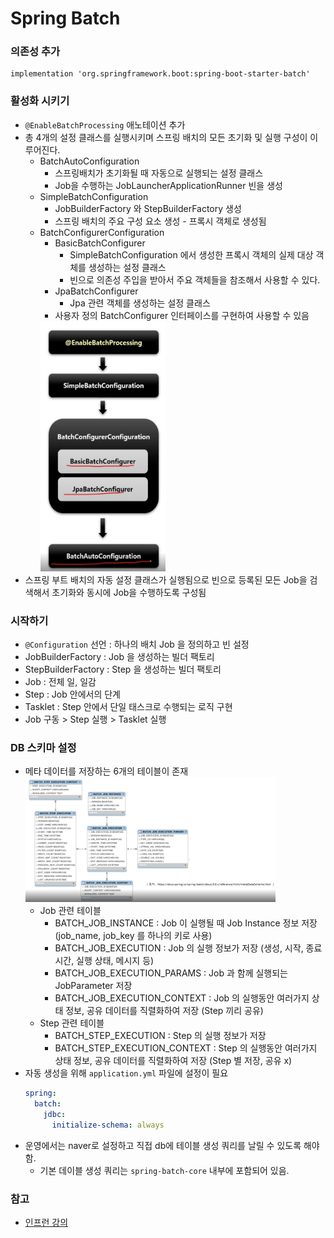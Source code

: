 # Spring Batch
### 의존성 추가
```
implementation 'org.springframework.boot:spring-boot-starter-batch'
```
### 활성화 시키기
- ```@EnableBatchProcessing``` 애노테이션 추가
- 총 4개의 설정 클래스를 실행시키며 스프링 배치의 모든 초기화 및 실행 구성이 이루어진다.
  - BatchAutoConfiguration
    - 스프링배치가 초기화될 때 자동으로 실행되는 설정 클래스
    - Job을 수행하는 JobLauncherApplicationRunner 빈을 생성
  - SimpleBatchConfiguration
    - JobBuilderFactory 와 StepBuilderFactory 생성
    - 스프링 배치의 주요 구성 요소 생성 - 프록시 객체로 생성됨
  - BatchConfigurerConfiguration
    - BasicBatchConfigurer
      - SimpleBatchConfiguration 에서 생성한 프록시 객체의 실제 대상 객체를 생성하는 설정 클래스
      - 빈으로 의존성 주입을 받아서 주요 객체들을 참조해서 사용할 수 있다.
    - JpaBatchConfigurer
      - Jpa 관련 객체를 생성하는 설정 클래스
    - 사용자 정의 BatchConfigurer 인터페이스를 구현하여 사용할 수 있음       
    <img src="./src/main/resources/img/batch_init_step.png" width="200" height="400"/>
- 스프링 부트 배치의 자동 설정 클래스가 실행됨으로 빈으로 등록된 모든 Job을 검색해서 초기화와 동시에 Job을 수행하도록 구성됨

### 시작하기
- ```@Configuration``` 선언 : 하나의 배치 Job 을 정의하고 빈 설정
- JobBuilderFactory : Job 을 생성하는 빌더 팩토리
- StepBuilderFactory : Step 을 생성하는 빌더 팩토리
- Job : 전체 일, 일감
- Step : Job 안에서의 단계
- Tasklet : Step 안에서 단일 태스크로 수행되는 로직 구현
- Job 구동 > Step 실행 > Tasklet 실행

### DB 스키마 설정
- 메타 데이터를 저장하는 6개의 테이블이 존재     
  <img src="./src/main/resources/img/spring_batch_meta_db.png" width="400" height="200"/>
  - Job 관련 테이블
    - BATCH_JOB_INSTANCE : Job 이 실행될 때 Job Instance 정보 저장 (job_name, job_key 를 하나의 키로 사용)
    - BATCH_JOB_EXECUTION : Job 의 실행 정보가 저장 (생성, 시작, 종료 시간, 실행 상태, 메시지 등)
    - BATCH_JOB_EXECUTION_PARAMS : Job 과 함께 실행되는 JobParameter 저장
    - BATCH_JOB_EXECUTION_CONTEXT : Job 의 실행동안 여러가지 상태 정보, 공유 데이터를 직렬화하여 저장 (Step 끼리 공유)
  - Step 관련 테이블
    - BATCH_STEP_EXECUTION : Step 의 실행 정보가 저장
    - BATCH_STEP_EXECUTION_CONTEXT : Step 의 실행동안 여러가지 상태 정보, 공유 데이터를 직렬화하여 저장 (Step 별 저장, 공유 x)
- 자동 생성을 위해 ```application.yml``` 파일에 설정이 필요
  ```yaml
  spring:
    batch:
      jdbc:
        initialize-schema: always
  ```
- 운영에서는 naver로 설정하고 직접 db에 테이블 생성 쿼리를 날릴 수 있도록 해야 함.
  - 기본 데이블 생성 쿼리는 ```spring-batch-core``` 내부에 포함되어 있음.

### 참고
- [인프런 강의](https://www.inflearn.com/course/%EC%8A%A4%ED%94%84%EB%A7%81-%EB%B0%B0%EC%B9%98/dashboard)